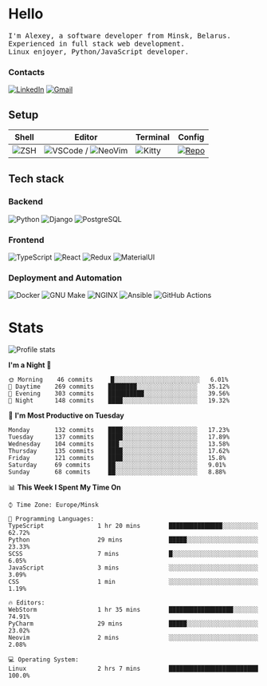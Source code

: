 # Hello

<p>
    <samp>
        I'm Alexey, a software developer from Minsk, Belarus.
        <br>
	Experienced in full stack web development.
	<br>
	Linux enjoyer, Python/JavaScript developer.
    </samp>
</p>

### Contacts

[![LinkedIn](https://img.icons8.com/fluency/48/000000/linkedin.png)](https://www.linkedin.com/in/dhvcc/)
[![Gmail](https://img.icons8.com/fluency/48/000000/gmail-new.png)](mailto:alexey.artishevskiy@gmail.com)

## Setup

| Shell | Editor | Terminal | Config |
|-------|--------|----------|--------|
| ![ZSH](https://img.shields.io/badge/-ZSH-000000?style=flat&logo=GNU-Bash) | ![VSCode](https://img.shields.io/badge/-VSCode-000000?style=flat&logo=Visual-Studio-Code&logoColor=0066b8) / ![NeoVim](https://img.shields.io/badge/-NeoVim-000000?style=flat&logo=Neovim) | ![Kitty](https://img.shields.io/badge/-Kitty-000000?style=flat&logo=Windows-Terminal) | [![Repo](https://img.shields.io/badge/-Repo-000000?style=flat&logo=Github)](https://github.com/dhvcc/configs)


## Tech stack

### Backend

![Python](https://img.shields.io/badge/-Python-black?style=flat&logo=Python&logoColor=FFE17E)
![Django](https://img.shields.io/badge/-Django-black?style=flat&logo=Django&logoColor=20AA76)
![PostgreSQL](https://img.shields.io/badge/-PostgreSQL-black?style=flat&logo=PostgreSQL)

### Frontend

![TypeScript](https://img.shields.io/badge/-TypeScript-black?style=flat&logo=TypeScript)
![React](https://img.shields.io/badge/-React-black?style=flat&logo=React)
![Redux](https://img.shields.io/badge/-Redux-black?style=flat&logo=Redux&logoColor=764ABC)
![MaterialUI](https://img.shields.io/badge/-MaterialUI-black?style=flat&logo=MUI&logoColor=9170c2)

### Deployment and Automation

![Docker](https://img.shields.io/badge/-Docker-black?style=flat&logo=Docker)
![GNU Make](https://img.shields.io/badge/-GNU%20Make-black?style=flat&logo=GNU)
![NGINX](https://img.shields.io/badge/-NGINX-black?style=flat&logo=NGINX&logoColor=009639)
![Ansible](https://img.shields.io/badge/-Ansible-black?style=flat&logo=Ansible)
![GitHub Actions](https://img.shields.io/badge/-GitHub%20Actions-black?style=flat&logo=GitHub-Actions)

# Stats

![Profile stats](https://github-readme-stats.dhvcc.vercel.app/api?username=dhvcc&hide_title=true&show_icons=true&count_private=true&theme=react&hide_border=true)

<!--START_SECTION:waka-->
**I'm a Night 🦉** 

```text
🌞 Morning    46 commits     █░░░░░░░░░░░░░░░░░░░░░░░░   6.01% 
🌆 Daytime    269 commits    ████████░░░░░░░░░░░░░░░░░   35.12% 
🌃 Evening    303 commits    ██████████░░░░░░░░░░░░░░░   39.56% 
🌙 Night      148 commits    ████░░░░░░░░░░░░░░░░░░░░░   19.32%

```
📅 **I'm Most Productive on Tuesday** 

```text
Monday       132 commits    ████░░░░░░░░░░░░░░░░░░░░░   17.23% 
Tuesday      137 commits    ████░░░░░░░░░░░░░░░░░░░░░   17.89% 
Wednesday    104 commits    ███░░░░░░░░░░░░░░░░░░░░░░   13.58% 
Thursday     135 commits    ████░░░░░░░░░░░░░░░░░░░░░   17.62% 
Friday       121 commits    ████░░░░░░░░░░░░░░░░░░░░░   15.8% 
Saturday     69 commits     ██░░░░░░░░░░░░░░░░░░░░░░░   9.01% 
Sunday       68 commits     ██░░░░░░░░░░░░░░░░░░░░░░░   8.88%

```


📊 **This Week I Spent My Time On** 

```text
⌚︎ Time Zone: Europe/Minsk

💬 Programming Languages: 
TypeScript               1 hr 20 mins        ███████████████░░░░░░░░░░   62.72% 
Python                   29 mins             █████░░░░░░░░░░░░░░░░░░░░   23.33% 
SCSS                     7 mins              █░░░░░░░░░░░░░░░░░░░░░░░░   6.05% 
JavaScript               3 mins              ░░░░░░░░░░░░░░░░░░░░░░░░░   3.09% 
CSS                      1 min               ░░░░░░░░░░░░░░░░░░░░░░░░░   1.19%

🔥 Editors: 
WebStorm                 1 hr 35 mins        ██████████████████░░░░░░░   74.91% 
PyCharm                  29 mins             █████░░░░░░░░░░░░░░░░░░░░   23.02% 
Neovim                   2 mins              ░░░░░░░░░░░░░░░░░░░░░░░░░   2.08%

💻 Operating System: 
Linux                    2 hrs 7 mins        █████████████████████████   100.0%

```


<!--END_SECTION:waka-->
